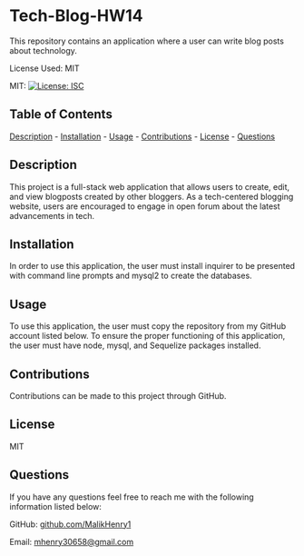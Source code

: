 # Tech-Blog-HW14
This repository contains an application where a user can write blog posts about technology.
 
 License Used: MIT

  MIT: 
  [![License: ISC](https://img.shields.io/badge/License-ISC-blue.svg)](https://opensource.org/licenses/ISC)

  ## Table of Contents
  [Description](#description)
    - [Installation](#installation)
    - [Usage](#usage)
    - [Contributions](#contributions)
    - [License](#license)
    - [Questions](#questions)

  ## Description 
  
  This project is a full-stack web application that allows users to create, edit, and view blogposts created by other bloggers. As a tech-centered blogging website, users are encouraged to engage in open forum about the latest advancements in tech. 
    
  ## Installation 
  
  In order to use this application, the user must install inquirer to be presented with command line prompts and mysql2 to create the databases.

  ## Usage 
  
  To use this application, the user must copy the repository from my GitHub account listed below. To ensure the proper functioning of this application, the user must have node, mysql, and Sequelize packages installed. 

  ## Contributions 
  
  Contributions can be made to this project through GitHub.

  ## License 
  
  MIT

  ## Questions
  If you have any questions feel free to reach me with the following information listed below:

  GitHub: [github.com/MalikHenry1](mailto:github.com/MalikHenry1)
  
  Email: mhenry30658@gmail.com
    
    


    